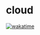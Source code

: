 # cloud

[![wakatime](https://wakatime.com/badge/github/cicerotcv/cloud.svg)](https://wakatime.com/badge/github/cicerotcv/cloud)
